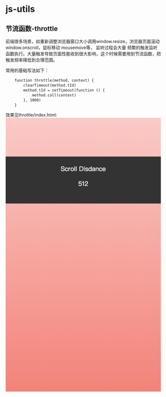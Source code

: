 # js-utils

## 节流函数-throttle

前端很多场景，如重新调整浏览器窗口大小调用window.resize，浏览器页面滚动window.onscroll，鼠标移动 mousemove等， 监听过程会大量
频繁的触发监听函数执行。大量触发导致页面性能收到很大影响，这个时候需要用到节流函数，把触发频率降低到合理范围。

常用的基础写法如下：

```
    function throttle(method, context) {
        clearTimeout(method.tId)
        method.tId = setTimeout(function () {
            method.call(context)
        }, 1000)
    }
```

效果见throttle/index.html:
![throttle](./assets/throttle.png)